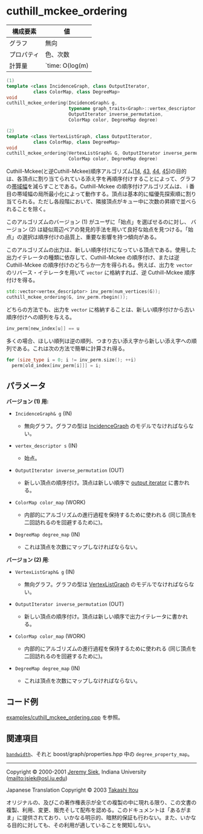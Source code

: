 # cuthill_mckee_ordering

| 構成要素 | 値 |
|----------|----|
| グラフ     | 無向 |
| プロパティ | 色、次数 |
| 計算量     | `time: O(log(m)|E|) where m = max { degree(v) | v in V }` |

```cpp
(1)
template <class IncidenceGraph, class OutputIterator,
          class ColorMap, class DegreeMap>
void 
cuthill_mckee_ordering(IncidenceGraph& g,
                       typename graph_traits<Graph>::vertex_descriptor s,
                       OutputIterator inverse_permutation, 
                       ColorMap color, DegreeMap degree)

(2)
template <class VertexListGraph, class OutputIterator, 
          class ColorMap, class DegreeMap>
void 
cuthill_mckee_ordering(VertexListGraph& G, OutputIterator inverse_permutation, 
                       ColorMap color, DegreeMap degree)
```

Cuthill-Mckee(と逆Cuthill-Mckee)順序アルゴリズム[[14](bibliography.md#george81:__sparse_pos_def), [43](bibliography.md#cuthill69:reducing_bandwith), [44](bibliography.md#liu75:anal_cm_rcm), [45](bibliography.md#george71:fem)]の目的は、各頂点に割り当てられている添え字を再順序付けすることによって、グラフの[帯域幅](bandwidth.md)を減らすことである。Cuthill-Mckee の順序付けアルゴリズムは、 i 番目の帯域幅の局所最小化によって動作する。頂点は基本的に幅優先探索順に割り当てられる。ただし各段階において、隣接頂点がキュー中に次数の昇順で並べられることを除く。

このアルゴリズムのバージョン (1) がユーザに「始点」を選ばせるのに対し、 バージョン (2) は疑似周辺ペアの発見的手法を用いて良好な始点を見つける。「始点」の選択は順序付けの品質上、重要な影響を持つ傾向がある。

このアルゴリズムの出力は、新しい順序付けになっている頂点である。使用した出力イテレータの種類に依存して、Cuthill-Mckee の順序付け、または逆 Cuthill-Mckee の順序付けのどちらか一方を得られる。例えば、出力を `vector` のリバース・イテレータを用いて `vector` に格納すれば、逆 Cuthill-Mckee 順序付けを得る。

```cpp
std::vector<vertex_descriptor> inv_perm(num_vertices(G));
cuthill_mckee_ordering(G, inv_perm.rbegin());
```

どちらの方法でも、出力を `vector` に格納することは、新しい順序付けから古い順序付けへの順列を与える。

```cpp
inv_perm[new_index[u]] == u
```

多くの場合、ほしい順列は逆の順列、つまり古い添え字から新しい添え字への順列である。これは次の方法で簡単に計算され得る。

```cpp
for (size_type i = 0; i != inv_perm.size(); ++i)
  perm[old_index[inv_perm[i]]] = i;
```


## パラメータ
**バージョン (1) 用:**

- `IncidenceGraph& g`  (IN) 
	- 無向グラフ。グラフの型は [IncidenceGraph](IncidenceGraph.md.nolink) のモデルでなければならない。

- `vertex_descriptor s`  (IN) 
	- 始点。

- `OutputIterator inverse_permutation`  (OUT) 
	- 新しい頂点の順序付け。頂点は新しい順序で [output iterator](http://www.sgi.com/tech/stl/OutputIterator.html) に書かれる。

- `ColorMap color_map`  (WORK) 
	- 内部的にアルゴリズムの進行過程を保持するために使われる (同じ頂点を二回訪れるのを回避するために)。

- `DegreeMap degree_map`  (IN) 
	- これは頂点を次数にマップしなければならない。


**バージョン (2) 用**:

- `VertexListGraph& g`  (IN) 
	- 無向グラフ。グラフの型は [VertexListGraph](VertexListGraph.md.nolink) のモデルでなければならない。

- `OutputIterator inverse_permutation`  (OUT) 
	- 新しい頂点の順序付け。頂点は新しい順序で出力イテレータに書かれる。

- `ColorMap color_map`  (WORK) 
	- 内部的にアルゴリズムの進行過程を保持するために使われる (同じ頂点を二回訪れるのを回避するために)。

- `DegreeMap degree_map`  (IN) 
	- これは頂点を次数にマップしなければならない。


## コード例
[examples/cuthill_mckee_ordering.cpp](examples/cuthill_mckee_ordering.cpp.md) を参照。


## 関連項目
[`bandwidth`](bandwidth.md)、それと boost/graph/properties.hpp 中の `degree_property_map`。


***
Copyright © 2000-2001 [Jeremy Siek](http://www.boost.org/doc/libs/1_31_0/people/jeremy_siek.htm), Indiana University (<mailto:jsiek@osl.iu.edu>)

Japanese Translation Copyright © 2003 [Takashi Itou](mailto:takashi-it@po6.nsk.ne.jp)

オリジナルの、及びこの著作権表示が全ての複製の中に現れる限り、この文書の複製、利用、変更、販売そして配布を認める。このドキュメントは「あるがまま」に提供されており、いかなる明示的、暗黙的保証も行わない。また、いかなる目的に対しても、その利用が適していることを関知しない。

